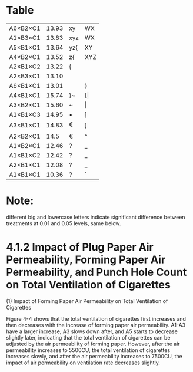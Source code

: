 # Table

| | | | |
|---|---|---|---|
|A6×B2×C1|13.93|xy|WX|
|A1×B3×C1|13.83|xyz|WX|
|A5×B1×C1|13.64|yz{|XY|
|A4×B2×C1|13.52|z{|XYZ|
|A2×B1×C2|13.22|{||YZ|
|A2×B3×C1|13.10|||YZ[|
|A6×B1×C1|13.01||}|Z[\|
|A4×B1×C1|15.74|}~|[\|
|A3×B2×C1|15.60|~|\|
|A1×B1×C3|14.95|•|]|
|A3×B1×C1|14.83|€|]|
|A2×B2×C1|14.5|€|^|
|A1×B2×C1|12.46|?|_|
|A1×B1×C2|12.42|?|_|
|A2×B1×C1|12.08|?|_|
|A1×B1×C1|10.36|?|`|

# Note:

different big and lowercase letters indicate significant difference between treatments at 0.01 and 0.05 levels, same below.

# 4.1.2 Impact of Plug Paper Air Permeability, Forming Paper Air Permeability, and Punch Hole Count on Total Ventilation of Cigarettes

(1) Impact of Forming Paper Air Permeability on Total Ventilation of Cigarettes

Figure 4-4 shows that the total ventilation of cigarettes first increases and then decreases with the increase of forming paper air permeability. A1-A3 have a larger increase, A3 slows down after, and A5 starts to decrease slightly later, indicating that the total ventilation of cigarettes can be adjusted by the air permeability of forming paper. However, after the air permeability increases to 5500CU, the total ventilation of cigarettes increases slowly, and after the air permeability increases to 7500CU, the impact of air permeability on ventilation rate decreases slightly.